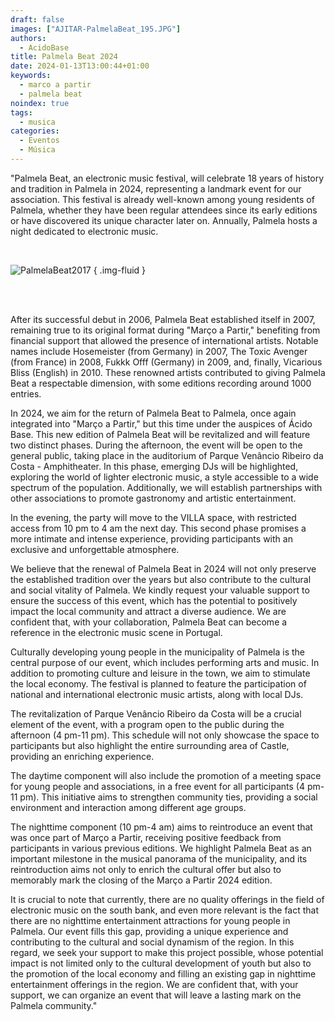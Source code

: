 ```yaml
---
draft: false
images: ["AJITAR-PalmelaBeat_195.JPG"]
authors:
  - AcidoBase
title: Palmela Beat 2024
date: 2024-01-13T13:00:44+01:00
keywords:
  - marco a partir
  - palmela beat
noindex: true
tags:
  - musica
categories:
  - Eventos
  - Música
---
```


"Palmela Beat, an electronic music festival, will celebrate 18 years of history and tradition in Palmela in 2024, representing a landmark event for our association. This festival is already well-known among young residents of Palmela, whether they have been regular attendees since its early editions or have discovered its unique character later on. Annually, Palmela hosts a night dedicated to electronic music.

<br>

![PalmelaBeat2017](AJITAR-PalmelaBeat_195.JPG)
{ .img-fluid }

<br>
<br>

After its successful debut in 2006, Palmela Beat established itself in 2007, remaining true to its original format during "Março a Partir," benefiting from financial support that allowed the presence of international artists. Notable names include Hosemeister (from Germany) in 2007, The Toxic Avenger (from France) in 2008, Fukkk Offf (Germany) in 2009, and, finally, Vicarious Bliss (English) in 2010. These renowned artists contributed to giving Palmela Beat a respectable dimension, with some editions recording around 1000 entries.

In 2024, we aim for the return of Palmela Beat to Palmela, once again integrated into "Março a Partir," but this time under the auspices of Ácido Base. This new edition of Palmela Beat will be revitalized and will feature two distinct phases. During the afternoon, the event will be open to the general public, taking place in the auditorium of Parque Venâncio Ribeiro da Costa - Amphitheater. In this phase, emerging DJs will be highlighted, exploring the world of lighter electronic music, a style accessible to a wide spectrum of the population. Additionally, we will establish partnerships with other associations to promote gastronomy and artistic entertainment.

In the evening, the party will move to the VILLA space, with restricted access from 10 pm to 4 am the next day. This second phase promises a more intimate and intense experience, providing participants with an exclusive and unforgettable atmosphere.

We believe that the renewal of Palmela Beat in 2024 will not only preserve the established tradition over the years but also contribute to the cultural and social vitality of Palmela. We kindly request your valuable support to ensure the success of this event, which has the potential to positively impact the local community and attract a diverse audience. We are confident that, with your collaboration, Palmela Beat can become a reference in the electronic music scene in Portugal.

Culturally developing young people in the municipality of Palmela is the central purpose of our event, which includes performing arts and music. In addition to promoting culture and leisure in the town, we aim to stimulate the local economy. The festival is planned to feature the participation of national and international electronic music artists, along with local DJs.

The revitalization of Parque Venâncio Ribeiro da Costa will be a crucial element of the event, with a program open to the public during the afternoon (4 pm-11 pm). This schedule will not only showcase the space to participants but also highlight the entire surrounding area of Castle, providing an enriching experience.

The daytime component will also include the promotion of a meeting space for young people and associations, in a free event for all participants (4 pm-11 pm). This initiative aims to strengthen community ties, providing a social environment and interaction among different age groups.

The nighttime component (10 pm-4 am) aims to reintroduce an event that was once part of Março a Partir, receiving positive feedback from participants in various previous editions. We highlight Palmela Beat as an important milestone in the musical panorama of the municipality, and its reintroduction aims not only to enrich the cultural offer but also to memorably mark the closing of the Março a Partir 2024 edition.

It is crucial to note that currently, there are no quality offerings in the field of electronic music on the south bank, and even more relevant is the fact that there are no nighttime entertainment attractions for young people in Palmela. Our event fills this gap, providing a unique experience and contributing to the cultural and social dynamism of the region. In this regard, we seek your support to make this project possible, whose potential impact is not limited only to the cultural development of youth but also to the promotion of the local economy and filling an existing gap in nighttime entertainment offerings in the region. We are confident that, with your support, we can organize an event that will leave a lasting mark on the Palmela community."
